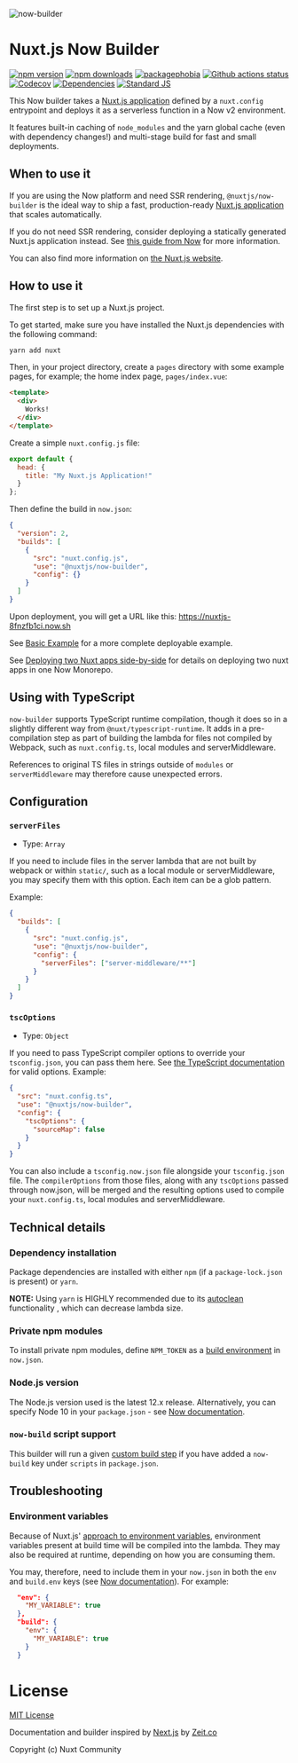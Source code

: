 ![now-builder](https://user-images.githubusercontent.com/904724/61308402-7a752d00-a7f0-11e9-9502-23731ccd00fd.png)

# Nuxt.js Now Builder

[![npm version][npm-version-src]][npm-version-href]
[![npm downloads][npm-downloads-src]][npm-downloads-href]
[![packagephobia][packagephobia-src]][packagephobia-href]
[![Github actions status][github-ci-src]][github-ci-href]
[![Codecov][codecov-src]][codecov-href]
[![Dependencies][david-dm-src]][david-dm-href]
[![Standard JS][standard-js-src]][standard-js-href]

This Now builder takes a [Nuxt.js application](https://nuxtjs.org) defined by a `nuxt.config` entrypoint and deploys it as a serverless function in a Now v2 environment.

It features built-in caching of `node_modules` and the yarn global cache (even with dependency changes!) and multi-stage build for fast and small deployments.

## When to use it

If you are using the Now platform and need SSR rendering, `@nuxtjs/now-builder` is the ideal way to ship a fast, production-ready [Nuxt.js application](https://nuxtjs.org) that scales automatically.

If you do not need SSR rendering, consider deploying a statically generated Nuxt.js application instead. See [this guide from Now](https://zeit.co/guides/deploying-nuxtjs-with-zeit-now) for more information.

You can also find more information on [the Nuxt.js website](https://nuxtjs.org).

## How to use it

The first step is to set up a Nuxt.js project.

To get started, make sure you have installed the Nuxt.js dependencies with the following command:

```bash
yarn add nuxt
```

Then, in your project directory, create a `pages` directory with some example pages, for example; the home index page, `pages/index.vue`:

```html
<template>
  <div>
    Works!
  </div>
</template>
```

Create a simple `nuxt.config.js` file:

```js
export default {
  head: {
    title: "My Nuxt.js Application!"
  }
};
```

Then define the build in `now.json`:

```json
{
  "version": 2,
  "builds": [
    {
      "src": "nuxt.config.js",
      "use": "@nuxtjs/now-builder",
      "config": {}
    }
  ]
}
```

Upon deployment, you will get a URL like this: https://nuxtjs-8fnzfb1ci.now.sh

See [Basic Example](./examples/basic) for a more complete deployable example.

See [Deploying two Nuxt apps side-by-side](./examples/side-by-side/README.md) for details on deploying two nuxt apps in one Now Monorepo.

## Using with TypeScript

`now-builder` supports TypeScript runtime compilation, though it does so in a slightly different way from `@nuxt/typescript-runtime`. It adds in a pre-compilation step as part of building the lambda for files not compiled by Webpack, such as `nuxt.config.ts`, local modules and serverMiddleware.

References to original TS files in strings outside of `modules` or `serverMiddleware` may therefore cause unexpected errors.

## Configuration

### `serverFiles`

- Type: `Array`

If you need to include files in the server lambda that are not built by webpack or within `static/`, such as a local module or serverMiddleware, you may specify them with this option. Each item can be a glob pattern.

Example:

```json
{
  "builds": [
    {
      "src": "nuxt.config.js",
      "use": "@nuxtjs/now-builder",
      "config": {
        "serverFiles": ["server-middleware/**"]
      }
    }
  ]
}
```

### `tscOptions`

- Type: `Object`

If you need to pass TypeScript compiler options to override your `tsconfig.json`, you can pass them here. See [the TypeScript documentation](https://www.typescriptlang.org/docs/handbook/compiler-options.html) for valid options. Example:

```json
{
  "src": "nuxt.config.ts",
  "use": "@nuxtjs/now-builder",
  "config": {
    "tscOptions": {
      "sourceMap": false
    }
  }
}
```

You can also include a `tsconfig.now.json` file alongside your `tsconfig.json` file. The `compilerOptions` from those files, along with any `tscOptions` passed through now.json, will be merged and the resulting options used to compile your `nuxt.config.ts`, local modules and serverMiddleware.

## Technical details

### Dependency installation

Package dependencies are installed with either `npm` (if a `package-lock.json` is present) or `yarn`.

**NOTE:** Using `yarn` is HIGHLY recommended due to its [autoclean](https://yarnpkg.com/lang/en/docs/cli/autoclean) functionality , which can decrease lambda size.

### Private npm modules

To install private npm modules, define `NPM_TOKEN` as a [build environment](https://zeit.co/docs/v2/deployments/configuration#build.env) in `now.json`.

### Node.js version

The Node.js version used is the latest 12.x release. Alternatively, you can specify Node 10 in your `package.json` - see [Now documentation](https://zeit.co/docs/runtimes#official-runtimes/node-js/node-js-version).

### `now-build` script support

This builder will run a given [custom build step](https://zeit.co/docs/runtimes/?query=now-build#advanced-usage/advanced-node-js-usage/custom-build-step-for-node-js) if you have added a `now-build` key under `scripts` in `package.json`.

## Troubleshooting

### Environment variables

Because of Nuxt.js' [approach to environment variables](https://nuxtjs.org/api/configuration-env#process-env-), environment variables present at build time will be compiled into the lambda. They may also be required at runtime, depending on how you are consuming them.

You may, therefore, need to include them in your `now.json` in both the `env` and `build.env` keys (see [Now documentation](https://zeit.co/docs/v2/advanced/configuration#env)). For example:

```json
  "env": {
    "MY_VARIABLE": true
  },
  "build": {
    "env": {
      "MY_VARIABLE": true
    }
  }
```

# License

[MIT License](./LICENSE)

Documentation and builder inspired by [Next.js](https://nextjs.org) by [Zeit.co](https://zeit.co)

Copyright (c) Nuxt Community

<!-- Badges -->

[npm-version-src]: https://flat.badgen.net/npm/dt/@nuxtjs/now-builder
[npm-version-href]: https://npmjs.com/package/@nuxtjs/now-builder
[npm-downloads-src]: https://flat.badgen.net/npm/v/@nuxtjs/now-builder
[npm-downloads-href]: https://npmjs.com/package/@nuxtjs/now-builder
[github-ci-src]: https://flat.badgen.net//github/checks/nuxt/now-builder
[github-ci-href]: https://github.com/nuxt/now-builder/actions
[codecov-src]: https://flat.badgen.net/codecov/c/github/nuxt/now-builder
[codecov-href]: https://codecov.io/gh/nuxt/now-builder
[david-dm-src]: https://flat.badgen.net/david/dep/nuxt/now-builder
[david-dm-href]: https://david-dm.org/nuxt/now-builder
[standard-js-src]: https://flat.badgen.net/badge/code%20style/standard/f2a
[standard-js-href]: https://standardjs.com
[packagephobia-src]: https://flat.badgen.net/packagephobia/install/@nuxtjs/now-builder
[packagephobia-href]: https://packagephobia.now.sh/result?p=@nuxtjs/now-builder
